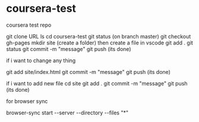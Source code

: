 # coursera-test
coursera test repo

git clone URL
ls
cd coursera-test
git status (on branch master)
git checkout gh-pages
mkdir site (create a folder)
then create a file in vscode
git add .
git status
git commit -m "message"
git push (its done)

if i want to change any thing

git add site/index.html
git commit -m "message"
git push (its done)

if i want to add new file
cd site
git add .
git commit -m "message"
git push (its done)

for browser sync

browser-sync start --server --directory --files "*"



